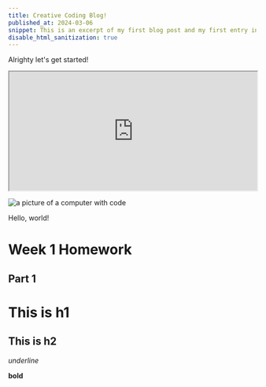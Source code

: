 ```yaml
---
title: Creative Coding Blog!
published_at: 2024-03-06
snippet: This is an excerpt of my first blog post and my first entry into the world of creative coding!
disable_html_sanitization: true
---
```


Alrighty let's get started!

<iframe src="https://editor.p5js.org/s3942372/full/RPKqRVLDE" width="100%" height="242px"></iframe>

![a picture of a computer with code](/240306_first_post/ccs_pfp.jpg)

Hello, world!

# Week 1 Homework

## Part 1

# This is h1

## This is h2

_underline_

**bold**
